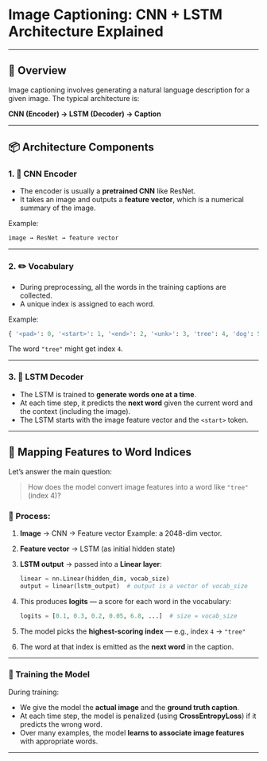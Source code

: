 # Image Captioning: CNN + LSTM Architecture Explained
---

## 📌 Overview

Image captioning involves generating a natural language description for a given image. The typical architecture is:

**CNN (Encoder) → LSTM (Decoder) → Caption**

---

## 📦 Architecture Components

### 1. 🧠 CNN Encoder

* The encoder is usually a **pretrained CNN** like ResNet.
* It takes an image and outputs a **feature vector**, which is a numerical summary of the image.

Example:

```python
image → ResNet → feature vector
```
---

### 2. ✏️ Vocabulary

* During preprocessing, all the words in the training captions are collected.
* A unique index is assigned to each word.

Example:

```python
{ '<pad>': 0, '<start>': 1, '<end>': 2, '<unk>': 3, 'tree': 4, 'dog': 5, ... }
```

The word `"tree"` might get index `4`.

---

### 3. 📝 LSTM Decoder

* The LSTM is trained to **generate words one at a time**.
* At each time step, it predicts the **next word** given the current word and the context (including the image).
* The LSTM starts with the image feature vector and the `<start>` token.

---

## 🫮 Mapping Features to Word Indices

Let’s answer the main question:

> How does the model convert image features into a word like `"tree"` (index 4)?

### 🔄 Process:

1. **Image** → CNN → Feature vector
   Example: a 2048-dim vector.

2. **Feature vector** → LSTM (as initial hidden state)

3. **LSTM output** → passed into a **Linear layer**:

   ```python
   linear = nn.Linear(hidden_dim, vocab_size)
   output = linear(lstm_output)  # output is a vector of vocab_size
   ```

4. This produces **logits** — a score for each word in the vocabulary:

   ```python
   logits = [0.1, 0.3, 0.2, 0.05, 6.8, ...]  # size = vocab_size
   ```

5. The model picks the **highest-scoring index** — e.g., index `4` → `"tree"`

6. The word at that index is emitted as the **next word** in the caption.

---

### 🔀 Training the Model

During training:

* We give the model the **actual image** and the **ground truth caption**.
* At each time step, the model is penalized (using **CrossEntropyLoss**) if it predicts the wrong word.
* Over many examples, the model **learns to associate image features** with appropriate words.

---
